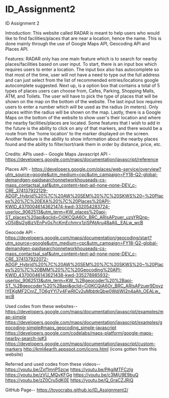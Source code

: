 # ID_Assignment2
ID Assignment 2

Introduction:
This website called RADAR is meant to help users who would like to find facilities/places that are near a location, hence the name. This is done mainly through the use of Google Maps API, Geocoding API and Places API. 

Features:
RADAR only has one main feature which is to search for nearby places/facilities based on user input. To start, there is an input box which requires users to enter a location. The input box also has autocomplete so that most of the time, user will not have a need to type out the full address and can just select from the list of recommended entries/locations google autocomplete suggested. Next up, is a option box that contains a total of 5 types of places users can choose from, Cafes, Parking, Shopping Malls, ATM, and Toilets. The user will have to pick the type of places that will be shown on the map on the bottom of the website. The last input box requires users to enter a number which will be used as the radius (in meters). Only places within the radius will be shown on the map. Lastly, there is a Google Maps on the bottom of the website to show user's their location and where the nearby facilities/places are located. Some features that I wish to add in the future is the ability to click on any of that markers, and there would be a route from the 'home location' to the marker displayed on the screen. Another feature is the ability to show information about the nearby places found and the ability to filter/sort/rank them in order by distance, price, etc.

Credits:
APIs used--
Google Maps Javascript API - https://developers.google.com/maps/documentation/javascript/reference

Places API - https://developers.google.com/places/web-service/overview?utm_source=google&utm_medium=cpc&utm_campaign=FY18-Q2-global-demandgen-paidsearchonnetworkhouseads-cs-maps_contactsal_saf&utm_content=text-ad-none-none-DEV_c-CRE_374137922129-ADGP_Hybrid%20%7C%20AW%20SEM%20%7C%20SKWS%20~%20Places%20%7C%20EXA%20%7C%20Places%20API-KWID_43700046143621474-kwd-332054283724-userloc_9062513&utm_term=KW_places%20api-ST_places%20api&gclid=Cj0KCQiA6Or_BRC_ARIsAPzuer_uzsYRQnp-vO5iiBsi2g8izVEnPy0s7rcKmEchmrx1zjSPAtAru48aAlL_EALw_wcB

Geocode API - https://developers.google.com/maps/documentation/geocoding/start?utm_source=google&utm_medium=cpc&utm_campaign=FY18-Q2-global-demandgen-paidsearchonnetworkhouseads-cs-maps_contactsal_saf&utm_content=text-ad-none-none-DEV_c-CRE_374137922072-ADGP_Hybrid%20%7C%20AW%20SEM%20%7C%20SKWS%20~%20Places%20%7C%20BMM%20%7C%20Geocoding%20API-KWID_43700046143621438-kwd-335278985932-userloc_9062513&utm_term=KW_%2Bgeocoder%20%2Bapi-ST_%2Bgeocoder%20%2Bapi&gclid=Cj0KCQiA6Or_BRC_ARIsAPzuer9DsyzIYEKgMF2CnrZ_TO6gYYi7v4FwRICv2uMbbtkQbw0WdiWI2n4aAh_OEALw_wcB

Used codes from these websites--
https://developers.google.com/maps/documentation/javascript/examples/map-simple
https://developers.google.com/maps/documentation/javascript/examples/geocoding-simple#maps_geocoding_simple-javascript
https://developers.google.com/codelabs/maps-platform/google-maps-nearby-search-js#3
https://developers.google.com/maps/documentation/javascript/custom-markers
http://kml4earth.appspot.com/icons.html (icons gotten from this website)

Referred and used codes from these videos--
https://youtu.be/Zxf1mnP5zcw
https://youtu.be/PAgjMTFCzIg
https://youtu.be/zVU_MQyKFGg
https://youtu.be/c3MjU9E9buQ
https://youtu.be/zZ0Cru5dK0E
https://youtu.be/Q_GraCZJRiQ

GitHub Page--
https://toyocrabs.github.io/ID_Assignment2/

